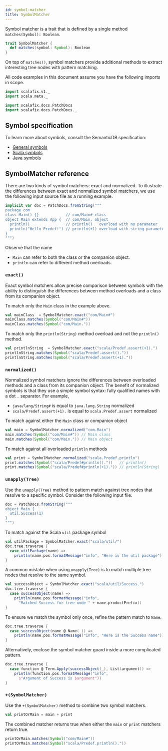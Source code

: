 ```yaml
---
id: symbol-matcher
title: SymbolMatcher
---
```


Symbol matcher is a trait that is defined by a single method
`matches(Symbol): Boolean`.

```scala
trait SymbolMatcher {
  def matches(symbol: Symbol): Boolean
}
```

On top of `matches()`, symbol matchers provide additional methods to extract
interesting tree nodes with pattern matching.

All code examples in this document assume you have the following imports in
scope.

```scala mdoc
import scalafix.v1._
import scala.meta._
```

```scala mdoc:passthrough
import scalafix.docs.PatchDocs
import scalafix.docs.PatchDocs._
```

## Symbol specification

To learn more about symbols, consult the SemanticDB specification:

- [General symbols](https://github.com/scalameta/scalameta/blob/master/semanticdb/semanticdb3/semanticdb3.md#symbol)
- [Scala symbols](https://github.com/scalameta/scalameta/blob/master/semanticdb/semanticdb3/semanticdb3.md#scala-symbol)
- [Java symbols](https://github.com/scalameta/scalameta/blob/master/semanticdb/semanticdb3/semanticdb3.md#java-symbol)

## SymbolMatcher reference

There are two kinds of symbol matchers: exact and normalized. To illustrate the
differences between exact and normalized symbol matchers, we use the following
input source file as a running example.

```scala mdoc:passthrough
implicit var doc = PatchDocs.fromString("""
package com
class Main() {}            // com/Main# class
object Main extends App {  // com/Main. object
  println()                // println()   overload with no parameter
  println("Hello Predef!") // println(+1) overload with string parameter
}
""")
```

Observe that the name

- `Main` can refer to both the class or the companion object.
- `println` can refer to different method overloads.

### `exact()`

Exact symbol matchers allow precise comparison between symbols with the ability
to distinguish the differences between method overloads and a class from its
companion object.

To match only the `Main` class in the example above.

```scala mdoc
val mainClass  = SymbolMatcher.exact("com/Main#")
mainClass.matches(Symbol("com/Main#"))
mainClass.matches(Symbol("com/Main."))
```

To match only the `println(String)` method overload and not the `println()`
method.

```scala mdoc
val printlnString  = SymbolMatcher.exact("scala/Predef.assert(+1).")
printlnString.matches(Symbol("scala/Predef.assert()."))
printlnString.matches(Symbol("scala/Predef.assert(+1)."))
```

### `normalized()`

Normalized symbol matchers ignore the differences between overloaded methods and
a class from its companion object. The benefit of normalized symbols is that
they use a simple symbol syntax: fully qualified names with a dot `.` separator.
For example,

- `java/lang/String#` is equal to `java.lang.String` normalized
- `scala/Predef.assert(+1).` is equal to `scala.Predef.assert` normalized

To match against either the `Main` class or companion object

```scala mdoc
val main = SymbolMatcher.normalized("com.Main")
main.matches(Symbol("com/Main#")) // Main class
main.matches(Symbol("com/Main.")) // Main object
```

To match against all overloaded `println` methods

```scala mdoc
val print = SymbolMatcher.normalized("scala.Predef.println")
print.matches(Symbol("scala/Predef#println()."))   // println()
print.matches(Symbol("scala/Predef#println(+1).")) // println(String)
```

### `unapply(Tree)`

Use the `unapply(Tree)` method to pattern match against tree nodes that resolve
to a specific symbol. Consider the following input file.

```scala mdoc:passthrough
doc = PatchDocs.fromString("""
object Main {
  util.Success(1)
}
""")
```

To match against the Scala `util` package symbol

```scala mdoc
val utilPackage = SymbolMatcher.exact("scala/util/")
doc.tree.traverse {
  case utilPackage(name) =>
    println(name.pos.formatMessage("info", "Here is the util package"))
}
```

A common mistake when using `unapply(Tree)` is to match multiple tree nodes that
resolve to the same symbol.

```scala mdoc
val successObject = SymbolMatcher.exact("scala/util/Success.")
doc.tree.traverse {
  case successObject(name) =>
    println(name.pos.formatMessage("info",
      "Matched Success for tree node " + name.productPrefix))
}
```

To ensure we match the symbol only once, refine the pattern match to `Name`.

```scala mdoc
doc.tree.traverse {
  case successObject(name @ Name(_)) =>
    println(name.pos.formatMessage("info", "Here is the Success name"))
}
```

Alternatively, enclose the symbol matcher guard inside a more complicated
pattern.

```scala mdoc
doc.tree.traverse {
  case function @ Term.Apply(successObject(_), List(argument)) =>
    println(function.pos.formatMessage("info",
      s"Argument of Success is $argument"))
}
```

### `+(SymbolMatcher)`

Use the `+(SymbolMatcher)` method to combine two symbol matchers.

```scala mdoc:silent
val printOrMain = main + print
```

The combined matcher returns true when either the `main` or `print` matchers
return true.

```scala mdoc
printOrMain.matches(Symbol("com/Main#"))
printOrMain.matches(Symbol("scala/Predef.println()."))
```
